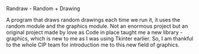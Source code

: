 Randraw - Random + Drawing

A program that draws random drawings each time we run it, it uses the random module and the graphics module.
Not an enormous project but an original project made by love as Code in place taught me a new library - graphics, which is new to me as I was using Tkinter earlier.
So, I am thankful to the whole CIP team for introduction me to this new field of graphics.
